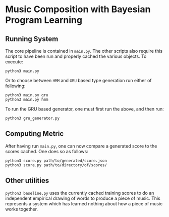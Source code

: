 # Music Composition with Bayesian Program Learning

## Running System

The core pipeline is contained in `main.py`. The other scripts also require this script
to have been run and properly cached the various objects. To execute:

```
python3 main.py
```

Or to choose between `HMM` and `GRU` based type generation run either of following:

```
python3 main.py gru
python3 main.py hmm
```

To run the GRU based generator, one must first run the above, and then run:

```
python3 gru_generator.py
```

## Computing Metric

After having run `main.py`, one can now compare a generated score to
the scores cached. One does so as follows:

```
python3 score.py path/to/generated/score.json
python3 score.py path/to/directory/of/scores/
```

## Other utilities

`python3 baseline.py` uses the currently cached training scores to do an independent
empirical drawing of words to produce a piece of music. This represents a system which
has learned nothing about how a piece of music works together.
